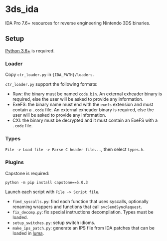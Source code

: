 # 3ds_ida

IDA Pro 7.6+ resources for reverse engineering Nintendo 3DS binaries.

## Setup

[Python 3.6+](https://www.python.org/) is required.

### Loader

Copy `ctr_loader.py` in `{IDA_PATH}/loaders`.

`ctr_loader.py` support the following formats:

- Raw: the binary must be named `code.bin`. An external exheader binary is required, else the user will be asked to provide any information.
- ExeFS: the binary name must end with the `exefs` extension and must contain a `.code` file. An external exheader binary is required, else the user will be asked to provide any information.
- CXI: the binary must be decrypted and it must contain an ExeFS with a `.code` file.

### Types

`File -> Load file -> Parse C header file...`, then select `types.h`.

### Plugins

Capstone is required:

```
python -m pip install capstone==5.0.3
```

Launch each script with `File -> Script file`.

- `find_syscalls.py`: find each function that uses syscalls, optionally renaming wrappers and functions that call `svcSendSyncRequest`.
- `fix_decomp.py`: fix special instructions decompilation. Types must be loaded.
- `setup_switches.py`: setup switch idioms.
- `make_ips_patch.py`: generate an IPS file from IDA patches that can be loaded in [luma](https://github.com/LumaTeam/Luma3DS).